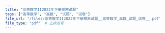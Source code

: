 ```yaml
---
title: "高等数学II2022年下册期末试题"
tags: ["高等数学", "高数", "试题", "试卷"]
file_url: "/files/高等数学II2022年下册期末试题__高等数学_高数_试题_试卷__.pdf"
file_type: "pdf"  # 去掉点号
---
```




<!-- 文件类型: .pdf -->
<!-- 文件图标: 📄 -->
